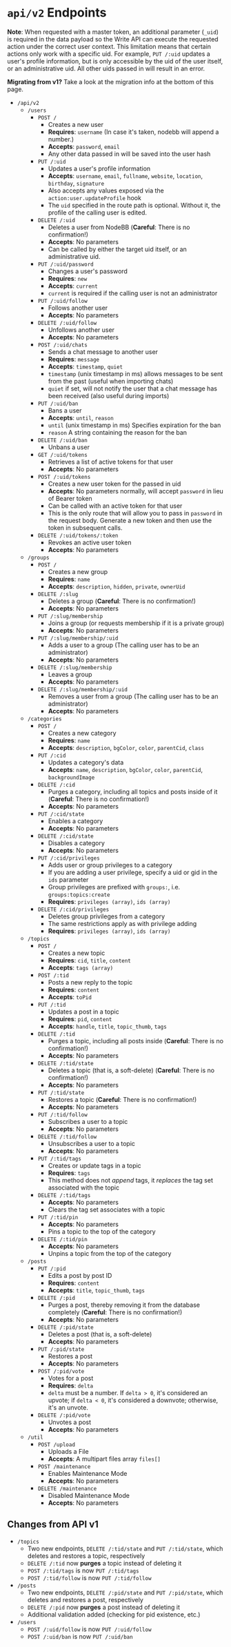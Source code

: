 # `api/v2` Endpoints

**Note**: When requested with a master token, an additional parameter (`_uid`) is required in the data payload so the Write API can execute the requested action under the correct user context.
This limitation means that certain actions only work with a specific uid. For example, `PUT /:uid` updates a user's profile information, but is only accessible by the uid of the user itself, or
an administrative uid. All other uids passed in will result in an error.

**Migrating from v1?** Take a look at the migration info at the bottom of this page.

* `/api/v2`
    * `/users`
        * `POST /`
            * Creates a new user
            * **Requires**: `username` (In case it's taken, nodebb will append a number.)
            * **Accepts**: `password`, `email`
            * Any other data passed in will be saved into the user hash
        * `PUT /:uid`
            * Updates a user's profile information
            * **Accepts**: `username`, `email`, `fullname`, `website`, `location`, `birthday`, `signature`
            * Also accepts any values exposed via the `action:user.updateProfile` hook
            * The `uid` specified in the route path is optional. Without it, the profile of the calling user is edited.
        * `DELETE /:uid`
            * Deletes a user from NodeBB (**Careful**: There is no confirmation!)
            * **Accepts**: No parameters
            * Can be called by either the target uid itself, or an administrative uid.
        * `PUT /:uid/password`
            * Changes a user's password
            * **Requires**: `new`
            * **Accepts**: `current`
            * `current` is required if the calling user is not an administrator
        * `PUT /:uid/follow`
            * Follows another user
            * **Accepts**: No parameters
        * `DELETE /:uid/follow`
            * Unfollows another user
            * **Accepts**: No parameters
        * `POST /:uid/chats`
            * Sends a chat message to another user
            * **Requires**: `message`
            * **Accepts**: `timestamp`, `quiet`
            * `timestamp` (unix timestamp in ms) allows messages to be sent from the past (useful when importing chats)
            * `quiet` if set, will not notify the user that a chat message has been received (also useful during imports)
        * `PUT /:uid/ban`
            * Bans a user
            * **Accepts**: `until`, `reason`
            * `until` (unix timestamp in ms) Specifies expiration for the ban
            * `reason` A string containing the reason for the ban
        * `DELETE /:uid/ban`
            * Unbans a user
        * `GET /:uid/tokens`
            * Retrieves a list of active tokens for that user
            * **Accepts**: No parameters
        * `POST /:uid/tokens`
            * Creates a new user token for the passed in uid
            * **Accepts**: No parameters normally, will accept `password` in lieu of Bearer token
            * Can be called with an active token for that user
            * This is the only route that will allow you to pass in `password` in the request body. Generate a new token and then use the token in subsequent calls.
        * `DELETE /:uid/tokens/:token`
            * Revokes an active user token
            * **Accepts**: No parameters
    * `/groups`
        * `POST /`
            * Creates a new group
            * **Requires**: `name`
            * **Accepts**: `description`, `hidden`, `private`, `ownerUid`
        * `DELETE /:slug`
            * Deletes a group (**Careful**: There is no confirmation!)
            * **Accepts**: No parameters
        * `PUT /:slug/membership`
            * Joins a group (or requests membership if it is a private group)
            * **Accepts**: No parameters
        * `PUT /:slug/membership/:uid`
            * Adds a user to a group (The calling user has to be an administrator)
            * **Accepts**: No parameters
        * `DELETE /:slug/membership`
            * Leaves a group
            * **Accepts**: No parameters
        * `DELETE /:slug/membership/:uid`
            * Removes a user from a group (The calling user has to be an administrator)
            * **Accepts**: No parameters
    * `/categories`
        * `POST /`
            * Creates a new category
            * **Requires**: `name`
            * **Accepts**: `description`, `bgColor`, `color`, `parentCid`, `class`
        * `PUT /:cid`
            * Updates a category's data
            * **Accepts**: `name`, `description`, `bgColor`, `color`, `parentCid`, `backgroundImage`
        * `DELETE /:cid`
            * Purges a category, including all topics and posts inside of it (**Careful**: There is no confirmation!)
            * **Accepts**: No parameters
        * `PUT /:cid/state`
            * Enables a category
            * **Accepts**: No parameters
        * `DELETE /:cid/state`
            * Disables a category
            * **Accepts**: No parameters
        * `PUT /:cid/privileges`
            * Adds user or group privileges to a category
            * If you are adding a user privilege, specify a uid or gid in the `ids` parameter
            * Group privileges are prefixed with `groups:`, i.e. `groups:topics:create`
            * **Requires**: `privileges (array)`, `ids (array)`
        * `DELETE /:cid/privileges`
            * Deletes group privileges from a category
            * The same restrictions apply as with privilege adding
            * **Requires**: `privileges (array)`, `ids (array)`
    * `/topics`
        * `POST /`
            * Creates a new topic
            * **Requires**: `cid`, `title`, `content`
            * **Accepts**: `tags (array)`
        * `POST /:tid`
            * Posts a new reply to the topic
            * **Requires**: `content`
            * **Accepts**: `toPid`
        * `PUT /:tid`
            * Updates a post in a topic
            * **Requires**: `pid`, `content`
            * **Accepts**: `handle`, `title`, `topic_thumb`, `tags`
        * `DELETE /:tid`
            * Purges a topic, including all posts inside (**Careful**: There is no confirmation!)
            * **Accepts**: No parameters
        * `DELETE /:tid/state`
            * Deletes a topic (that is, a soft-delete) (**Careful**: There is no confirmation!)
            * **Accepts**: No parameters
        * `PUT /:tid/state`
            * Restores a topic (**Careful**: There is no confirmation!)
            * **Accepts**: No parameters
        * `PUT /:tid/follow`
            * Subscribes a user to a topic
            * **Accepts**: No parameters
        * `DELETE /:tid/follow`
            * Unsubscribes a user to a topic
            * **Accepts**: No parameters
        * `PUT /:tid/tags`
            * Creates or update tags in a topic
            * **Requires**: `tags`
            * This method does not *append* tags, it *replaces* the tag set associated with the topic
        * `DELETE /:tid/tags`
            * **Accepts**: No parameters
            * Clears the tag set associates with a topic
        * `PUT /:tid/pin`
            * **Accepts**: No parameters
            * Pins a topic to the top of the category
        * `DELETE /:tid/pin`
            * **Accepts**: No parameters
            * Unpins a topic from the top of the category
    * `/posts`
        * `PUT /:pid`
            * Edits a post by post ID
            * **Requires**: `content`
            * **Accepts**: `title`, `topic_thumb`, `tags`
        * `DELETE /:pid`
            * Purges a post, thereby removing it from the database completely (**Careful**: There is no confirmation!)
            * **Accepts**: No parameters
        * `DELETE /:pid/state`
            * Deletes a post (that is, a soft-delete)
            * **Accepts**: No parameters
        * `PUT /:pid/state`
            * Restores a post
            * **Accepts**: No parameters
        * `POST /:pid/vote`
            * Votes for a post
            * **Requires**: `delta`
            * `delta` must be a number. If `delta > 0`, it's considered an upvote; if `delta < 0`, it's considered a downvote; otherwise, it's an unvote.
        * `DELETE /:pid/vote`
            * Unvotes a post
            * **Accepts**: No parameters
    * `/util`
        * `POST /upload`
            * Uploads a File
            * **Accepts**: A multipart files array `files[]`
        * `POST /maintenance`
            * Enables Maintenance Mode
            * **Accepts**: No parameters
        * `DELETE /maintenance`
            * Disabled Maintenance Mode
            * **Accepts**: No parameters

## Changes from API v1

* `/topics`
    * Two new endpoints, `DELETE /:tid/state` and `PUT /:tid/state`, which deletes and restores a topic, respectively
    * `DELETE /:tid` now **purges** a topic instead of deleting it
    * `POST /:tid/tags` is now `PUT /:tid/tags`
    * `POST /:tid/follow` is now `PUT /:tid/follow`
* `/posts`
    * Two new endpoints, `DELETE /:pid/state` and `PUT /:pid/state`, which deletes and restores a post, respectively
    * `DELETE /:pid` now **purges** a post instead of deleting it
    * Additional validation added (checking for pid existence, etc.)
* `/users`
    * `POST /:uid/follow` is now `PUT /:uid/follow`
    * `POST /:uid/ban` is now `PUT /:uid/ban`
